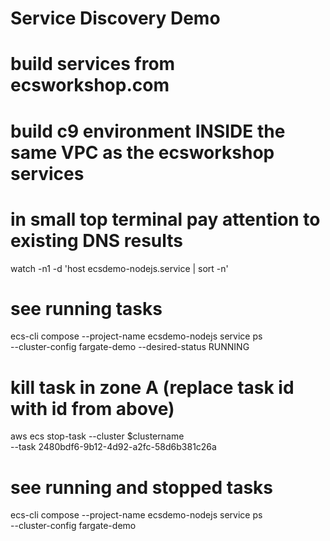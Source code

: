 # Service Discovery Demo

# build services from ecsworkshop.com

# build c9 environment INSIDE the same VPC as the ecsworkshop services

# in small top terminal pay attention to existing DNS results
watch -n1 -d 'host ecsdemo-nodejs.service | sort -n'

# see running tasks
ecs-cli compose --project-name ecsdemo-nodejs service ps \
    --cluster-config fargate-demo --desired-status RUNNING

# kill task in zone A (replace task id with id from above)
aws ecs stop-task --cluster $clustername \
    --task 2480bdf6-9b12-4d92-a2fc-58d6b381c26a
    
# see running and stopped tasks
ecs-cli compose --project-name ecsdemo-nodejs service ps \
    --cluster-config fargate-demo 
